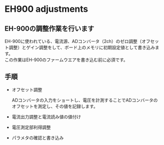 # EH900 adjustments

## EH-900の調整作業を行います

EH-900に使われている、電流源、ADコンバータ（2ch）のゼロ調整（オフセット調整）とゲイン調整をして、ボード上のメモリに初期設定値として書き込みます。\
この作業はEH-900のファームウエアを書き込む前に必須です。

## 手順
- オフセット調整
  
  ADコンバータの入力をショートし、電圧を計測することでADコンバータのオフセットを測定し、その値を記録します。

- 電流出力調整と電流読み値の値付け

- 電圧測定部利得調整

- パラメタの確認と書き込み

###
